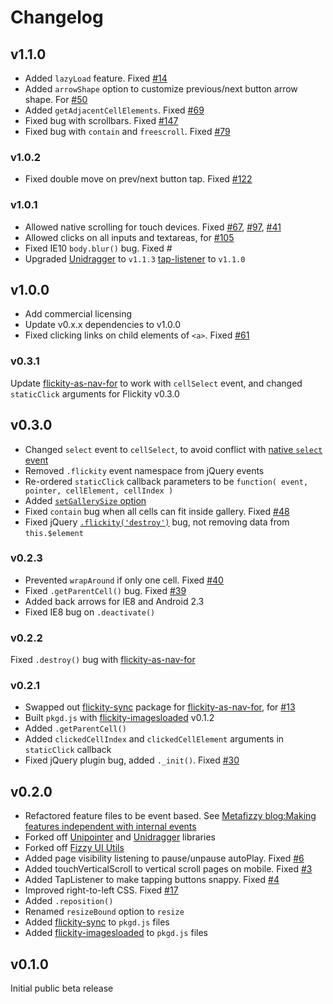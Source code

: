 # Changelog

## v1.1.0

+ Added `lazyLoad` feature. Fixed [#14](https://github.com/metafizzy/flickity/issues/14)
+ Added `arrowShape` option to customize previous/next button arrow shape. For [#50](https://github.com/metafizzy/flickity/issues/50)
+ Added `getAdjacentCellElements`. Fixed [#69](https://github.com/metafizzy/flickity/issues/69)
+ Fixed bug with scrollbars. Fixed [#147](https://github.com/metafizzy/flickity/issues/122)
+ Fixed bug with `contain` and `freescroll`. Fixed [#79](https://github.com/metafizzy/flickity/issues/79)

### v1.0.2

+ Fixed double move on prev/next button tap. Fixed [#122](https://github.com/metafizzy/flickity/issues/122)

### v1.0.1

+ Allowed native scrolling for touch devices. Fixed [#67](https://github.com/metafizzy/flickity/issues/67), [#97](https://github.com/metafizzy/flickity/issues/97), [#41](https://github.com/metafizzy/flickity/issues/41)
+ Allowed clicks on all inputs and textareas, for [#105](https://github.com/metafizzy/flickity/issues/105)
+ Fixed IE10 `body.blur()` bug. Fixed #
+ Upgraded [Unidragger](https://github.com/metafizzy/unidragger) to `v1.1.3` [tap-listener](https://github.com/metafizzy/tap-listener) to `v1.1.0`

## v1.0.0

+ Add commercial licensing
+ Update v0.x.x dependencies to v1.0.0
+ Fixed clicking links on child elements of `<a>`. Fixed [#61](https://github.com/metafizzy/flickity/issues/61)

### v0.3.1

Update [flickity-as-nav-for](https://github.com/metafizzy/flickity-as-nav-for) to work with `cellSelect` event, and changed `staticClick` arguments for Flickity v0.3.0

## v0.3.0

+ Changed `select` event to `cellSelect`, to avoid conflict with [native `select` event](https://developer.mozilla.org/en-US/docs/Web/Events/select)
+ Removed `.flickity` event namespace from jQuery events
+ Re-ordered `staticClick` callback parameters to be `function( event, pointer, cellElement, cellIndex )`
+ Added [`setGallerySize` option](http://flickity.metafizzy.co/options.html#setgallerysize)
+ Fixed `contain` bug when all cells can fit inside gallery. Fixed [#48](https://github.com/metafizzy/flickity/issues/48)
+ Fixed jQuery [`.flickity('destroy')`](http://flickity.metafizzy.co/api.html#destroy) bug, not removing data from `this.$element`

### v0.2.3

+ Prevented `wrapAround` if only one cell. Fixed [#40](https://github.com/metafizzy/flickity/issues/40)
+ Fixed `.getParentCell()` bug. Fixed [#39](https://github.com/metafizzy/flickity/issues/39)
+ Added back arrows for IE8 and Android 2.3
+ Fixed IE8 bug on `.deactivate()`

### v0.2.2

Fixed `.destroy()` bug with [flickity-as-nav-for](https://github.com/metafizzy/flickity-as-nav-for)

### v0.2.1

+ Swapped out [flickity-sync](https://github.com/metafizzy/flickity-sync) package for [flickity-as-nav-for](https://github.com/metafizzy/flickity-as-nav-for), for [#13](https://github.com/metafizzy/flickity/issues/13)
+ Built `pkgd.js` with [flickity-imagesloaded](https://github.com/metafizzy/flickity-imagesloaded) v0.1.2
+ Added `.getParentCell()`
+ Added `clickedCellIndex` and `clickedCellElement` arguments in `staticClick` callback
+ Fixed jQuery plugin bug, added `._init()`. Fixed [#30](https://github.com/metafizzy/flickity/issues/30)

## v0.2.0

+ Refactored feature files to be event based. See [Metafizzy blog:Making features independent with internal events ](http://metafizzy.co/blog/making-features-independent-with-internal-events/)
+ Forked off [Unipointer](https://github.com/metafizzy/unipointer) and [Unidragger](https://github.com/metafizzy/unidragger) libraries
+ Forked off [Fizzy UI Utils](https://github.com/metafizzy/fizzy-ui-utils)
+ Added page visibility listening to pause/unpause autoPlay. Fixed [#6](https://github.com/metafizzy/flickity/issues/6)
+ Added touchVerticalScroll to vertical scroll pages on mobile. Fixed [#3](https://github.com/metafizzy/flickity/issues/3)
+ Added TapListener to make tapping buttons snappy. Fixed [#4](https://github.com/metafizzy/flickity/issues/4)
+ Improved right-to-left CSS. Fixed [#17](https://github.com/metafizzy/flickity/issues/17)
+ Added `.reposition()`
+ Renamed `resizeBound` option to `resize`
+ Added [flickity-sync](https://github.com/metafizzy/flickity-sync) to `pkgd.js` files
+ Added [flickity-imagesloaded](https://github.com/metafizzy/flickity-imagesloaded) to `pkgd.js` files

## v0.1.0

Initial public beta release
